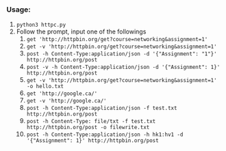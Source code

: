 ### Usage:

1. `python3 httpc.py`
2. Follow the prompt, input one of the followings
    1. `get 'http://httpbin.org/get?course=networking&assignment=1'`
    2. `get -v 'http://httpbin.org/get?course=networking&assignment=1'`
    3. `post -h Content-Type:application/json -d '{"Assignment": "1"}' http://httpbin.org/post`
    4. `post -v -h Content-Type:application/json -d '{"Assignment": 1}' http://httpbin.org/post`
    5. `get -v 'http://httpbin.org/get?course=networking&assignment=1' -o hello.txt`
    6. `get 'http://google.ca/'`
    7. `get -v 'http://google.ca/'`
    8. `post -h Content-Type:application/json -f test.txt http://httpbin.org/post`
    9. `post -h Content-Type: file/txt -f test.txt http://httpbin.org/post -o filewrite.txt`
    9. `post -h Content-Type:application/json -h hk1:hv1 -d '{"Assignment": 1}' http://httpbin.org/post`
